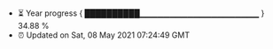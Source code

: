 - ⏳ Year progress { ██████████▁▁▁▁▁▁▁▁▁▁▁▁▁▁▁▁▁▁▁▁ } 34.88 %
- ⏰ Updated on Sat, 08 May 2021 07:24:49 GMT

